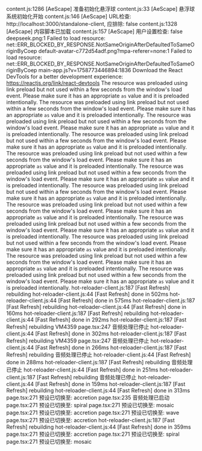 content.js:1286 [AeScape] 准备初始化悬浮球
content.js:33 [AeScape] 悬浮球系统初始化开始
content.js:146 [AeScape] URL检查: http://localhost:3000/standalone-client, 应排除: false
content.js:1328 [AeScape] 内容脚本已加载
content.js:157 [AeScape] 用户设置检查: false
deepseek.png:1  Failed to load resource: net::ERR_BLOCKED_BY_RESPONSE.NotSameOriginAfterDefaultedToSameOriginByCoep
default-avatar-c772d54adf.png?mpa-referer=none:1  Failed to load resource: net::ERR_BLOCKED_BY_RESPONSE.NotSameOriginAfterDefaultedToSameOriginByCoep
main-app.js?v=1758773446894:1836 Download the React DevTools for a better development experience: https://reactjs.org/link/react-devtools
The resource <URL> was preloaded using link preload but not used within a few seconds from the window's load event. Please make sure it has an appropriate `as` value and it is preloaded intentionally.
The resource <URL> was preloaded using link preload but not used within a few seconds from the window's load event. Please make sure it has an appropriate `as` value and it is preloaded intentionally.
The resource <URL> was preloaded using link preload but not used within a few seconds from the window's load event. Please make sure it has an appropriate `as` value and it is preloaded intentionally.
The resource <URL> was preloaded using link preload but not used within a few seconds from the window's load event. Please make sure it has an appropriate `as` value and it is preloaded intentionally.
The resource <URL> was preloaded using link preload but not used within a few seconds from the window's load event. Please make sure it has an appropriate `as` value and it is preloaded intentionally.
The resource <URL> was preloaded using link preload but not used within a few seconds from the window's load event. Please make sure it has an appropriate `as` value and it is preloaded intentionally.
The resource <URL> was preloaded using link preload but not used within a few seconds from the window's load event. Please make sure it has an appropriate `as` value and it is preloaded intentionally.
The resource <URL> was preloaded using link preload but not used within a few seconds from the window's load event. Please make sure it has an appropriate `as` value and it is preloaded intentionally.
The resource <URL> was preloaded using link preload but not used within a few seconds from the window's load event. Please make sure it has an appropriate `as` value and it is preloaded intentionally.
The resource <URL> was preloaded using link preload but not used within a few seconds from the window's load event. Please make sure it has an appropriate `as` value and it is preloaded intentionally.
The resource <URL> was preloaded using link preload but not used within a few seconds from the window's load event. Please make sure it has an appropriate `as` value and it is preloaded intentionally.
The resource <URL> was preloaded using link preload but not used within a few seconds from the window's load event. Please make sure it has an appropriate `as` value and it is preloaded intentionally.
hot-reloader-client.js:187 [Fast Refresh] rebuilding
hot-reloader-client.js:44 [Fast Refresh] done in 502ms
hot-reloader-client.js:44 [Fast Refresh] done in 575ms
hot-reloader-client.js:187 [Fast Refresh] rebuilding
hot-reloader-client.js:44 [Fast Refresh] done in 160ms
hot-reloader-client.js:187 [Fast Refresh] rebuilding
hot-reloader-client.js:44 [Fast Refresh] done in 292ms
hot-reloader-client.js:187 [Fast Refresh] rebuilding
VM4359 page.tsx:247 音频处理已停止
hot-reloader-client.js:44 [Fast Refresh] done in 302ms
hot-reloader-client.js:187 [Fast Refresh] rebuilding
VM4359 page.tsx:247 音频处理已停止
hot-reloader-client.js:44 [Fast Refresh] done in 266ms
hot-reloader-client.js:187 [Fast Refresh] rebuilding
 音频处理已停止
hot-reloader-client.js:44 [Fast Refresh] done in 288ms
hot-reloader-client.js:187 [Fast Refresh] rebuilding
 音频处理已停止
hot-reloader-client.js:44 [Fast Refresh] done in 251ms
hot-reloader-client.js:187 [Fast Refresh] rebuilding
 音频处理已停止
hot-reloader-client.js:44 [Fast Refresh] done in 159ms
hot-reloader-client.js:187 [Fast Refresh] rebuilding
hot-reloader-client.js:44 [Fast Refresh] done in 313ms
page.tsx:271 预设已切换至: accretion
page.tsx:235 音频处理已启动
page.tsx:271 预设已切换至: spiral
page.tsx:271 预设已切换至: mosaic
page.tsx:271 预设已切换至: accretion
page.tsx:271 预设已切换至: wave
page.tsx:271 预设已切换至: accretion
hot-reloader-client.js:187 [Fast Refresh] rebuilding
hot-reloader-client.js:44 [Fast Refresh] done in 359ms
page.tsx:271 预设已切换至: accretion
page.tsx:271 预设已切换至: spiral
page.tsx:271 预设已切换至: mosaic

